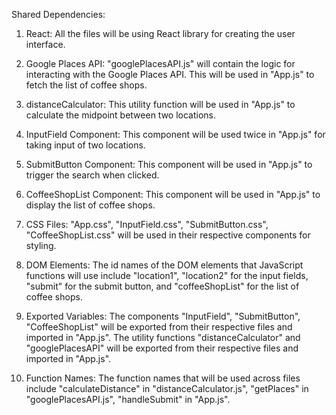 Shared Dependencies:

1. React: All the files will be using React library for creating the user interface.

2. Google Places API: "googlePlacesAPI.js" will contain the logic for interacting with the Google Places API. This will be used in "App.js" to fetch the list of coffee shops.

3. distanceCalculator: This utility function will be used in "App.js" to calculate the midpoint between two locations.

4. InputField Component: This component will be used twice in "App.js" for taking input of two locations.

5. SubmitButton Component: This component will be used in "App.js" to trigger the search when clicked.

6. CoffeeShopList Component: This component will be used in "App.js" to display the list of coffee shops.

7. CSS Files: "App.css", "InputField.css", "SubmitButton.css", "CoffeeShopList.css" will be used in their respective components for styling.

8. DOM Elements: The id names of the DOM elements that JavaScript functions will use include "location1", "location2" for the input fields, "submit" for the submit button, and "coffeeShopList" for the list of coffee shops.

9. Exported Variables: The components "InputField", "SubmitButton", "CoffeeShopList" will be exported from their respective files and imported in "App.js". The utility functions "distanceCalculator" and "googlePlacesAPI" will be exported from their respective files and imported in "App.js".

10. Function Names: The function names that will be used across files include "calculateDistance" in "distanceCalculator.js", "getPlaces" in "googlePlacesAPI.js", "handleSubmit" in "App.js".